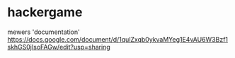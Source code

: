 # hackergame
 mewers
 'documentation' https://docs.google.com/document/d/1qulZxqb0ykvaMYeg1E4vAU6W3Bzf1skhGS0jIsoFAGw/edit?usp=sharing
